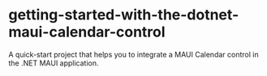 # getting-started-with-the-dotnet-maui-calendar-control
A quick-start project that helps you to integrate a MAUI Calendar control in the .NET MAUI application.
